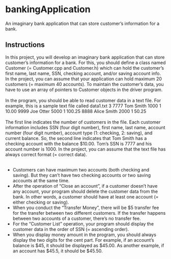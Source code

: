 # bankingApplication
An imaginary bank application that can store customer’s information for a bank.

## Instructions

In this project, you will develop an imaginary bank application that can store customer’s information for a bank. For this, you should define a class named Customer (= Customer.cpp and Customer.h) which can hold the customer’s first name, last name, SSN, checking account, and/or saving account info. In the project, you can assume that your application can hold maximum 20 customers (= maximum 40 accounts). To maintain the customer’s data, you have to use an array of pointers to Customer objects in the driver program.
<br>
<br>
In the program, you should be able to read customer data in a text file.
For example, this is a sample text file called data1.txt
3
7777 Tom Smith 1000 1 10.00
9999 Joe Otter 5000 1 100.25
8888 Alice Smith 2000 1 50.25
<br>
<br>
The first line indicates the number of customers in the file. Each customer information includes SSN (four digit number), first name, last name, account number (four digit number), account type (1: checking, 2: saving), and current balance. So, the second line indicates that Tom Smith has a checking account with the balance $10.00. Tom’s SSN is 7777 and his account number is 1000. In the project, you can assume that the text file has always correct format (= correct data).
<br>
<br>
<ul>
  <li>Customers can have maximum two accounts (both checking and saving). But they can’t have two checking accounts or two saving accounts at the same time.</li>
  <li>After the operation of “Close an account”, if a customer doesn’t have any account, your program should delete the customer data from the bank. In other words, a customer should have at least one account (= either checking or saving).</Li>
  <li>When you conduct the “Transfer Money”, there will be $5 transfer fee for the transfer between two different customers. If the transfer happens between two accounts of a customer, there’s no transfer fee.</li>
  <li>For the “Customer List” operation, your program should display the customer data in the order of SSN (= ascending order).</li>
  <li>When you display money amount in the program, you should always display the two digits for the cent part. For example, if an account’s balance is $45, it should be displayed as $45.00. As another example, if an account has $45.5, it should be $45.50.</li>
 </ul>

